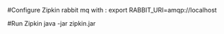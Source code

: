 #Configure Zipkin rabbit mq with :
export RABBIT_URI=amqp://localhost

#Run Zipkin
java -jar zipkin.jar
